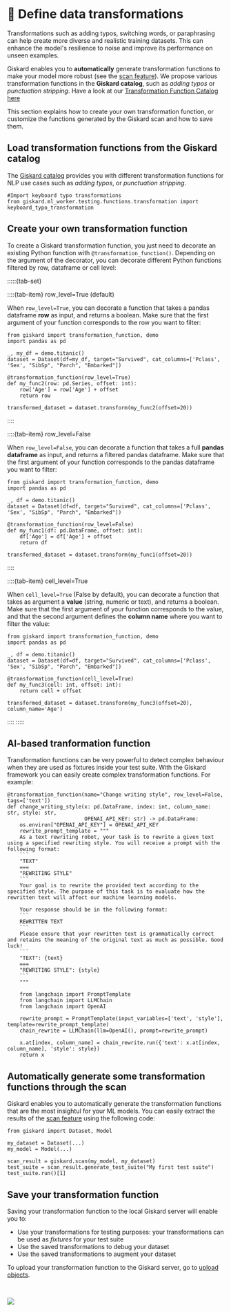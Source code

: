 # 🔄 Define data transformations

Transformations such as adding typos, switching words, or paraphrasing can help create more diverse and realistic training datasets. This can enhance the model's resilience to noise and improve its performance on unseen examples.

Giskard enables you to **automatically** generate transformation functions to make your model more robust (see the [scan feature](../scan/index.rst)). We propose various transformation functions in the **Giskard catalog**, such as *adding typos* or *punctuation
stripping*. Have a look at our [Transformation Function Catalog here](../../catalogs/transformation-function-catalog/index.rst)

This section explains how to create your own transformation function, or customize the functions generated by the Giskard scan and how to save them.

## Load transformation functions from the Giskard catalog

The [Giskard catalog](../../catalogs/transformation-function-catalog/index.rst) provides you with different transformation functions for NLP use cases such as *adding typos*, or *punctuation stripping*.

```
#Import keyboard typo transformations
from giskard.ml_worker.testing.functions.transformation import keyboard_typo_transformation
```

## Create your own transformation function

To create a Giskard transformation function, you just need to decorate an existing Python function with `@transformation_function()`. Depending on the argument of the decorator, you can decorate different Python functions filtered by row, dataframe or cell level:

:::::{tab-set}

::::{tab-item} row_level=True (default)

When `row_level=True`, you can decorate a function that takes a pandas dataframe **row** as input, and returns a boolean. Make sure that the first argument of your function corresponds to the row you want to filter:

```
from giskard import transformation_function, demo
import pandas as pd

_, my_df = demo.titanic()
dataset = Dataset(df=my_df, target="Survived", cat_columns=['Pclass', 'Sex', "SibSp", "Parch", "Embarked"])

@transformation_function(row_level=True)
def my_func2(row: pd.Series, offset: int):
    row['Age'] = row['Age'] + offset
    return row

transformed_dataset = dataset.transform(my_func2(offset=20))
```

::::

::::{tab-item} row_level=False

When `row_level=False`, you can decorate a function that takes a full **pandas dataframe** as input, and returns a filtered pandas dataframe. Make sure that the first argument of your function corresponds to the pandas dataframe you want to filter:

```
from giskard import transformation_function, demo
import pandas as pd

_, df = demo.titanic()
dataset = Dataset(df=df, target="Survived", cat_columns=['Pclass', 'Sex', "SibSp", "Parch", "Embarked"])

@transformation_function(row_level=False)
def my_func1(df: pd.DataFrame, offset: int):
    df['Age'] = df['Age'] + offset
    return df

transformed_dataset = dataset.transform(my_func1(offset=20))
```

::::

::::{tab-item} cell_level=True

When `cell_level=True` (False by default), you can decorate a function that takes as argument a **value** (string, numeric or text), and returns a boolean. Make sure that the first argument of your function corresponds to the value, and that the second argument defines the **column name** where you want to filter the value:

```
from giskard import transformation_function, demo
import pandas as pd

_, df = demo.titanic()
dataset = Dataset(df=df, target="Survived", cat_columns=['Pclass', 'Sex', "SibSp", "Parch", "Embarked"])

@transformation_function(cell_level=True)
def my_func3(cell: int, offset: int):
    return cell + offset

transformed_dataset = dataset.transform(my_func3(offset=20), column_name='Age')
```

::::
:::::

## AI-based tranformation function

Transformation functions can be very powerful to detect complex behaviour when they are used as fixtures inside your test suite. With the Giskard framework you can easily create complex transformation functions. For example:

```
@transformation_function(name="Change writing style", row_level=False, tags=['text'])
def change_writing_style(x: pd.DataFrame, index: int, column_name: str, style: str,
                         OPENAI_API_KEY: str) -> pd.DataFrame:
    os.environ["OPENAI_API_KEY"] = OPENAI_API_KEY
    rewrite_prompt_template = """
    As a text rewriting robot, your task is to rewrite a given text using a specified rewriting style. You will receive a prompt with the following format:
    ```
    "TEXT"
    ===
    "REWRITING STYLE"
    ```
    Your goal is to rewrite the provided text according to the specified style. The purpose of this task is to evaluate how the rewritten text will affect our machine learning models.

    Your response should be in the following format:
    ```
    REWRITTEN TEXT
    ```
    Please ensure that your rewritten text is grammatically correct and retains the meaning of the original text as much as possible. Good luck!
    ```
    "TEXT": {text}
    ===
    "REWRITING STYLE": {style}
    ```
    """

    from langchain import PromptTemplate
    from langchain import LLMChain
    from langchain import OpenAI

    rewrite_prompt = PromptTemplate(input_variables=['text', 'style'], template=rewrite_prompt_template)
    chain_rewrite = LLMChain(llm=OpenAI(), prompt=rewrite_prompt)

    x.at[index, column_name] = chain_rewrite.run({'text': x.at[index, column_name], 'style': style})
    return x
```
## Automatically generate some transformation functions through the scan

Giskard enables you to automatically generate the transformation functions that are the most insightul for your ML models. You can easily extract the results of the [scan feature](../scan/index.rst) using the following code:

```
from giskard import Dataset, Model

my_dataset = Dataset(...)
my_model = Model(...)

scan_result = giskard.scan(my_model, my_dataset)
test_suite = scan_result.generate_test_suite("My first test suite")
test_suite.run()[1]
```

## Save your transformation function

Saving your transformation function to the local Giskard server will enable you to:

* Use your transformations for testing purposes: your transformations can be used as *fixtures* for your test suite
* Use the saved transformations to debug your dataset
* Use the saved transformations to augment your dataset

To upload your transformation function to the Giskard server, go to [upload objects](../upload/index.md).

<br>

  ![](../../_static/catalog_example.png)
